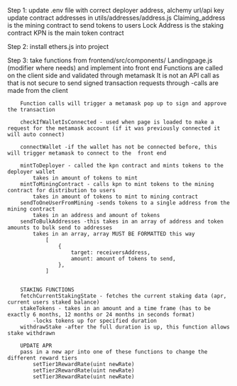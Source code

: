 Step 1:
    update .env file with correct deployer address, alchemy url/api key
    update contract addresses in utils/addresses/address.js
    Claiming_address is the mining contract to send tokens to users
    Lock Address is the staking contract
    KPN is the main token contract

Step 2:
    install ethers.js into project

Step 3:
    take functions from frontend/src/components/ Landingpage.js (modifier where needs) and implement into front end
    Functions are called on the client side and validated through metamask 
        It is not an API call as that is not secure to send signed transaction requests through -calls are made from the client

        Function calls will trigger a metamask pop up to sign and approve the transaction
        
        checkIfWalletIsConnected - used when page is loaded to make a request for the metamask account (if it was previously connected it will auto connect)

        connectWallet -if the wallet has not be connected before, this will trigger metamask to connect to the  front end

        mintToDeployer - called the kpn contract and mints tokens to the deployer wallet
            takes in amount of tokens to mint
        mintToMiningContract - calls kpn to mint tokens to the mining contract for distribution to users
            takes in amount of tokens to mint to mining contract
        sendToOneUserFromMining -sends tokens to a single address from the mining contract
            takes in an address and amount of tokens
        sendToBulkAddresses -this takes in an array of address and token amounts to bulk send to addresses
            takes in an array, array MUST BE FORMATTED this way
                [
                    {
                        target: receiversAddress,
                        amount: amount of tokens to send,
                    },
                ]


        STAKING FUNCTIONS
        fetchCurrentStakingState - fetches the current staking data (apr, current users staked balance)
        stakeTokens - takes in an amount and a time frame (has to be exactly 6 months, 12 months or 24 months in seconds format) 
            -locks tokens up for specified duration
        withdrawStake -after the full duration is up, this function allows stake withdrawn

        UPDATE APR
        pass in a new apr into one of these functions to change the different reward tiers
            setTier1RewardRate(uint newRate)
            setTier2RewardRate(uint newRate)
            setTier3RewardRate(uint newRate)



    

    
    
    
